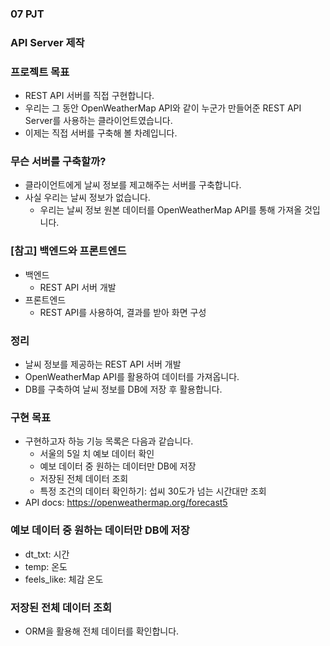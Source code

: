 ### 07 PJT
### API Server 제작
### 프로젝트 목표
- REST API 서버를 직접 구현합니다.
- 우리는 그 동안 OpenWeatherMap API와 같이 누군가 만들어준 REST API Server를 사용하는 클라이언트였습니다.
- 이제는 직접 서버를 구축해 볼 차례입니다.
### 무슨 서버를 구축할까?
- 클라이언트에게 날씨 정보를 제고해주는 서버를 구축합니다.
- 사실 우리는 날씨 정보가 없습니다.
    - 우리는 날씨 정보 원본 데이터를 OpenWeatherMap API를 통해 가져올 것입니다.
### [참고] 백엔드와 프론트엔드
- 백엔드
    - REST API 서버 개발
- 프론트엔드
    - REST API를 사용하여, 결과를 받아 화면 구성
### 정리
- 날씨 정보를 제공하는 REST API 서버 개발
- OpenWeatherMap API를 활용하여 데이터를 가져옵니다.
- DB를 구축하여 날씨 정보를 DB에 저장 후 활용합니다.
### 구현 목표
- 구현하고자 하능 기능 목록은 다음과 같습니다.
    - 서울의 5일 치 예보 데이터 확인
    - 예보 데이터 중 원하는 데이터만 DB에 저장
    - 저장된 전체 데이터 조회
    - 특정 조건의 데이터 확인하기: 섭씨 30도가 넘는 시간대만 조회
- API docs: https://openweathermap.org/forecast5
### 예보 데이터 중 원하는 데이터만 DB에 저장
- dt_txt: 시간
- temp: 온도
- feels_like: 체감 온도
### 저장된 전체 데이터 조회
- ORM을 활용해 전체 데이터를 확인합니다.